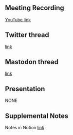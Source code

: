 ## Meeting Recording

[YouTube link](https://youtu.be/WCWNe7zb_I4)

## Twitter thread

[link](https://twitter.com/Orthogonal_Lab/status/1644880101748686851)

## Mastodon thread

[link](https://neuromatch.social/@OREL/110166345509368640)

## Presentation

NONE   

## Supplemental Notes

Notes in Notion [link](https://www.notion.so/jopro-org/96050a70ae4c4415ae5e4631327e81f5?v=17f968b7910f4252a38b41213bb99bbf&p=eeac134824424f1687c44bc251cffcd3&pm=s)
